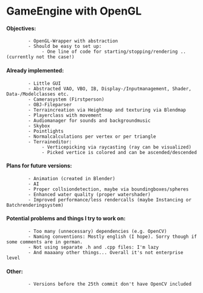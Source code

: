 # GameEngine with OpenGL

#### Objectives:
            - OpenGL-Wrapper with abstraction
            - Should be easy to set up: 
                 - One line of code for starting/stopping/rendering .. (currently not the case!)
            
#### Already implemented:
            - Little GUI
            - Abstracted VAO, VBO, IB, Display-/Inputmanagement, Shader, Data-/Modelclasses etc.
            - Camerasystem (Firstperson)
            - OBJ-Fileparser
            - Terraincreation via Heightmap and texturing via Blendmap
            - Playerclass with movement
            - Audiomanager for sounds and backgroundmusic
            - Skybox
            - Pointlights
            - Normalcalculations per vertex or per triangle
            - Terraineditor:
                 - Verticepicking via raycasting (ray can be visualized)
                 - Picked vertice is colored and can be ascended/descended
                 
#### Plans for future versions:
            - Animation (created in Blender)
            - AI
            - Proper collsiondetection, maybe via boundingboxes/spheres
            - Enhanced water quality (proper watershader)
            - Improved performance/less rendercalls (maybe Instancing or Batchrenderingsystem)
            
 #### Potential problems and things I try to work on:
            - Too many (unnecessary) dependencies (e.g. OpenCV)
            - Naming conventions: Mostly english (I hope). Sorry though if some comments are in german.
            - Not using separate .h and .cpp files: I'm lazy  
            - And maaaany other things... Overall it's not enterprise level
            
#### Other:
            - Versions before the 25th commit don't have OpenCV included        
